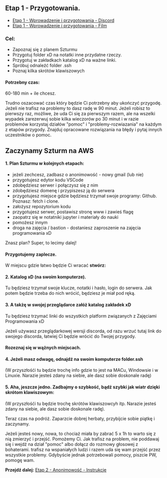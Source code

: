 ## Etap 1 - Przygotowania.

- [Etap 1 - Wprowadzenie i przygotowania - Discord](https://discord.gg/dEyZ5S7pzM)
- [Etap 1 - Wprowadzenie i przygotowania - Film](http://bityl.pl/yhIm9)


### Cel:
- Zapoznaj się z planem Szturmu
- Przygotuj folder xD na notatki inne przydatne rzeczy.
- Przygotuj w zakładkach katalog xD na ważne linki.
- Spróbuj odnaleźć folder .ssh
- Poznaj kilka skrótów klawiszowych

#### Potrzebny czas: 
60-180 min + ile chcesz.

Trudno oszacować czas który będzie Ci potrzebny aby ukończyć przygodę. Jeżeli nie trafisz na problemy to dasz radę w 90 minut. Jeżeli robisz to pierwszy raz, możliwe, że uda Ci się za pierwszym razem, ale na wszelki wypadek zarezerwuj sobie kilka wieczorów po 30 minut i w razie problemów korzystaj działów "pomoc" i "problemy-rozwiazania" na każdym z etapów przygody. Znajduj opracowane rozwiązania na błędy i pytaj innych uczestników o pomoc.


## Zaczynamy Szturm na AWS 

#### 1. Plan Szturmu w kolejnych etapach:
- jeżeli zechcesz, zadbasz o anonimowość - nowy gmail (lub nie)
- przygotujesz edytor kodu VSCode
- zdobędziesz serwer i połączysz się z nim 
- zdobędziesz domenę i przypiszesz ją do serwera
- przygotujesz miejsce gdzie będziesz trzymał swoje programy: Github. Poznasz: fetch i clone.
- założysz repozytorium kodu
- przygotujesz serwer, postawisz stronę www i zawieś flagę
- zaopatrz się w notatniki jupyter i materiały do nauki
- pomożesz innym
- droga na zajęcia / bastion - dostaniesz zaproszenie na zajęcia programowania xD 

Znasz plan? Super, to lecimy dalej!

#### Przygotujemy zaplecze.

W miejscu gdzie łatwo będzie Ci wracać **stwórz:**

#### 2. Katalog xD (na swoim komputerze).
Tu będziesz trzymał swoje klucze, notatki i hasło, login do serwera. Jak potem będzie trzeba do nich wrócić, będziesz je miał pod ręką.

#### 3. A takżę w swojej przeglądarce załóż katalog zakładek xD
Tu będziesz trzymać linki do wszystkich platform związanych z Zajęciami Programowania xD 

Jeżeli używasz przeglądarkowej wersji discorda, od razu wrzuć tutaj link do swojego discorda, łatwiej Ci będzie wrócić do Twojej przygody.

#### Rozeznaj się w wążnych miejscach.

#### 4. Jeżeli masz odwagę, odnajdź na swoim komputerze folder.ssh
(W przyszłośći tu będzie trochę info gdzie to jest na MACu, Windowsie i w Linuxie. Narazie jesteś zdany na siebie, ale dasz sobie doskonale radę)

#### 5. Aha, jeszcze jedno. Zadbajmy o szybkość, bądź szybki jak wiatr dzięki skrótom klawiszowym:
(W przyszłośći tu będzie trochę skrótów klawiszowcyh itp. Narazie jesteś zdany na siebie, ale dasz sobie doskonale radę).



Teraz czas na podróż. Zaparzcie dobrej herbaty, przybijcie sobie piątkę i zaczynamy. 


Jeżeli jesteś nowy, nowa, to chociaż miała by zabrać 5 x 1h to warto się z nią zmierzyć i przejść. Pomożemy Ci. 
Jak trafisz na problem,  nie poddawaj się i wejdź na dział "pomoc" albo dołącz do rozmowy głosowej z 
bohaterami. trafisz na wspaniałych ludzi i razem uda się wam przejść przez wszystkie problemy. 
Gdybyście jednak potrzebowali pomocy, piszcie PW, pomogę wam.




**Przejdź dalej:** [Etap 2 - Anonimowość - Instrukcje](http://bityl.pl/irUcO)

